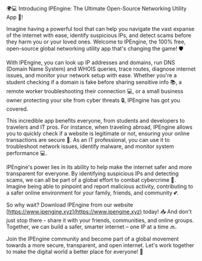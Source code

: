 🌍️💻️ Introducing IPEngine: The Ultimate Open-Source Networking Utility App 🚀!

Imagine having a powerful tool that can help you navigate the vast expanse of the internet with ease, identify suspicious IPs, and detect scams before they harm you or your loved ones. Welcome to IPEngine, the 100% free, open-source global networking utility app that's changing the game! 🛡️

With IPEngine, you can look up IP addresses and domains, run DNS (Domain Name System) and WHOIS queries, trace routes, diagnose internet issues, and monitor your network setup with ease. Whether you're a student checking if a domain is fake before sharing sensitive info 📚, a remote worker troubleshooting their connection 💻️, or a small business owner protecting your site from cyber threats 🔒, IPEngine has got you covered.

This incredible app benefits everyone, from students and developers to travelers and IT pros. For instance, when traveling abroad, IPEngine allows you to quickly check if a website is legitimate or not, ensuring your online transactions are secure 🛬. As an IT professional, you can use it to troubleshoot network issues, identify malware, and monitor system performance 💻️.

IPEngine's power lies in its ability to help make the internet safer and more transparent for everyone. By identifying suspicious IPs and detecting scams, we can all be part of a global effort to combat cybercrime 🚨. Imagine being able to pinpoint and report malicious activity, contributing to a safer online environment for your family, friends, and community 💕.

So why wait? Download IPEngine from our website [https://www.ipengine.xyz](https://www.ipengine.xyz) today! 📥 And don't just stop there - share it with your friends, communities, and online groups. Together, we can build a safer, smarter internet – one IP at a time 🔜.

Join the IPEngine community and become part of a global movement towards a more secure, transparent, and open internet. Let's work together to make the digital world a better place for everyone! 🌈